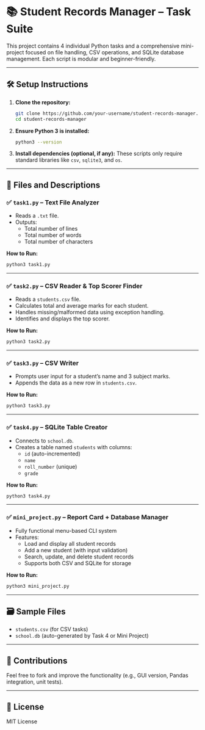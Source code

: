# 📚 Student Records Manager – Task Suite

This project contains 4 individual Python tasks and a comprehensive mini-project focused on file handling, CSV operations, and SQLite database management. Each script is modular and beginner-friendly.

---

## 🛠 Setup Instructions

1. **Clone the repository:**
   ```bash
   git clone https://github.com/your-username/student-records-manager.git
   cd student-records-manager
   ```

2. **Ensure Python 3 is installed:**
   ```bash
   python3 --version
   ```

3. **Install dependencies (optional, if any):**
   These scripts only require standard libraries like `csv`, `sqlite3`, and `os`.

---

## 📁 Files and Descriptions

### ✅ `task1.py` – Text File Analyzer
- Reads a `.txt` file.
- Outputs:
  - Total number of lines
  - Total number of words
  - Total number of characters

**How to Run:**
```bash
python3 task1.py
```

---

### ✅ `task2.py` – CSV Reader & Top Scorer Finder
- Reads a `students.csv` file.
- Calculates total and average marks for each student.
- Handles missing/malformed data using exception handling.
- Identifies and displays the top scorer.

**How to Run:**
```bash
python3 task2.py
```

---

### ✅ `task3.py` – CSV Writer
- Prompts user input for a student’s name and 3 subject marks.
- Appends the data as a new row in `students.csv`.

**How to Run:**
```bash
python3 task3.py
```

---

### ✅ `task4.py` – SQLite Table Creator
- Connects to `school.db`.
- Creates a table named `students` with columns:
  - `id` (auto-incremented)
  - `name`
  - `roll_number` (unique)
  - `grade`

**How to Run:**
```bash
python3 task4.py
```

---

### ✅ `mini_project.py` – Report Card + Database Manager
- Fully functional menu-based CLI system
- Features:
  - Load and display all student records
  - Add a new student (with input validation)
  - Search, update, and delete student records
  - Supports both CSV and SQLite for storage

**How to Run:**
```bash
python3 mini_project.py
```

---

## 🗃 Sample Files
- `students.csv` (for CSV tasks)
- `school.db` (auto-generated by Task 4 or Mini Project)

---

## 🙌 Contributions
Feel free to fork and improve the functionality (e.g., GUI version, Pandas integration, unit tests).

---

## 📄 License
MIT License
